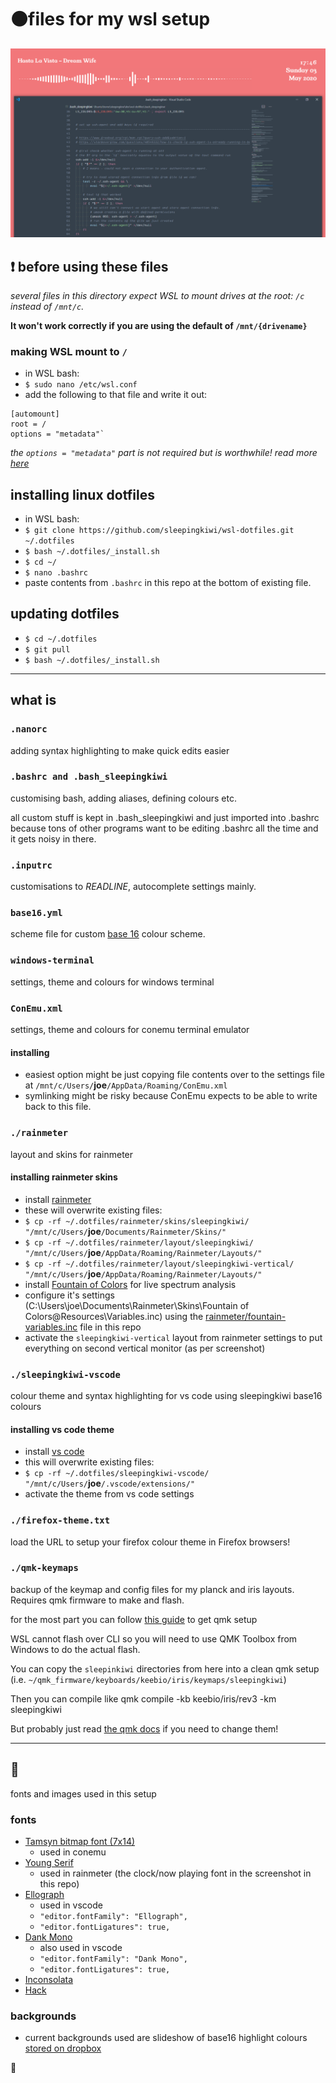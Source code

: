 # ⚫files for my wsl setup

![screen](screen--vertical.png)

## ❗ before using these files

_several files in this directory expect WSL to mount drives at the root: `/c` instead of `/mnt/c`._

__It won't work correctly if you are using the default of `/mnt/{drivename}`__

### making WSL mount to `/`

- in WSL bash:
- `$ sudo nano /etc/wsl.conf`
- add the following to that file and write it out:

```shell
[automount]
root = /
options = "metadata"`
```

_the `options = "metadata"` part is not required but is worthwhile! read more [here](https://blogs.msdn.microsoft.com/commandline/2018/01/12/chmod-chown-wsl-improvements/)_

## installing linux dotfiles

- in WSL bash:
- `$ git clone https://github.com/sleepingkiwi/wsl-dotfiles.git ~/.dotfiles`
- `$ bash ~/.dotfiles/_install.sh`
- `$ cd ~/`
- `$ nano .bashrc`
- paste contents from `.bashrc` in this repo at the bottom of existing file.

## updating dotfiles

- `$ cd ~/.dotfiles`
- `$ git pull`
- `$ bash ~/.dotfiles/_install.sh`

---

## what is

### `.nanorc`

adding syntax highlighting to make quick edits easier

### `.bashrc and .bash_sleepingkiwi`

customising bash, adding aliases, defining colours etc.

all custom stuff is kept in .bash_sleepingkiwi and just imported into .bashrc because tons of other programs want to be editing .bashrc all the time and it gets noisy in there.

### `.inputrc`

customisations to _READLINE_, autocomplete settings mainly.

### `base16.yml`

scheme file for custom [base 16](http://chriskempson.com/projects/base16/) colour scheme.

### `windows-terminal`

settings, theme and colours for windows terminal

### `ConEmu.xml`

settings, theme and colours for conemu terminal emulator

#### installing

- easiest option might be just copying file contents over to the settings file at `/mnt/c/Users/`__joe__`/AppData/Roaming/ConEmu.xml`
- symlinking might be risky because ConEmu expects to be able to write back to this file.

### `./rainmeter`

layout and skins for rainmeter

#### installing rainmeter skins

- install [rainmeter](https://www.rainmeter.net/)
- these will overwrite existing files:
- `$ cp -rf ~/.dotfiles/rainmeter/skins/sleepingkiwi/ "/mnt/c/Users/`__joe__`/Documents/Rainmeter/Skins/"`
- `$ cp -rf ~/.dotfiles/rainmeter/layout/sleepingkiwi/ "/mnt/c/Users/`__joe__`/AppData/Roaming/Rainmeter/Layouts/"`
- `$ cp -rf ~/.dotfiles/rainmeter/layout/sleepingkiwi-vertical/ "/mnt/c/Users/`__joe__`/AppData/Roaming/Rainmeter/Layouts/"`
- install [Fountain of Colors](https://github.com/alatsombath/Fountain-of-Colors/releases) for live spectrum analysis
- configure it's settings (C:\Users\joe\Documents\Rainmeter\Skins\Fountain of Colors\@Resources\Variables.inc) using the [rainmeter/fountain-variables.inc](./rainmeter/fountain-variables.inc) file in this repo
- activate the `sleepingkiwi-vertical` layout from rainmeter settings to put everything on second vertical monitor (as per screenshot)

### `./sleepingkiwi-vscode`

colour theme and syntax highlighting for vs code using sleepingkiwi base16 colours

#### installing vs code theme

- install [vs code](https://code.visualstudio.com/)
- this will overwrite existing files:
- `$ cp -rf ~/.dotfiles/sleepingkiwi-vscode/ "/mnt/c/Users/`__joe__`/.vscode/extensions/"`
- activate the theme from vs code settings

### `./firefox-theme.txt`

load the URL to setup your firefox colour theme in Firefox browsers!

### `./qmk-keymaps`

backup of the keymap and config files for my planck and iris layouts. Requires qmk firmware to make and flash.

for the most part you can follow [this guide](https://docs.qmk.fm/#/newbs_getting_started) to get qmk setup

WSL cannot flash over CLI so you will need to use QMK Toolbox from Windows to do the actual flash.

You can copy the `sleepinkiwi` directories from here into a clean qmk setup (i.e. `~/qmk_firmware/keyboards/keebio/iris/keymaps/sleepingkiwi`)

Then you can compile like  qmk compile -kb keebio/iris/rev3 -km sleepingkiwi

But probably just read [the qmk docs](https://docs.qmk.fm/#/newbs_building_firmware) if you need to change them!

---

## 🎊

fonts and images used in this setup

### fonts

- [Tamsyn bitmap font (7x14)](http://www.fial.com/~scott/tamsyn-font/)
  - used in conemu
- [Young Serif](https://open-foundry.com/fonts/young_serif_regular)
  - used in rainmeter (the clock/now playing font in the screenshot in this repo)
- [Ellograph](https://connary.com/ellograph.html)
  - used in vscode
  - `"editor.fontFamily": "Ellograph",`
  - `"editor.fontLigatures": true,`
- [Dank Mono](https://dank.sh)
  - also used in vscode
  - `"editor.fontFamily": "Dank Mono",`
  - `"editor.fontLigatures": true,`
- [Inconsolata](https://fonts.google.com/specimen/Inconsolata)
- [Hack](http://sourcefoundry.org/hack/)

### backgrounds

- current backgrounds used are slideshow of base16 highlight colours [stored on dropbox](https://www.dropbox.com/sh/p6eydu3809jxqsc/AAAdUTOfHijIF6mEG_yYBIP5a?dl=0)

👻
